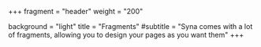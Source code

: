 +++
fragment = "header"
weight = "200"

background = "light"
title = "Fragments"
#subtitle = "Syna comes with a lot of fragments, allowing you to design your pages as you want them"
+++
